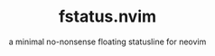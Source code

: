 <p align="center">
  <h1 align="center">fstatus.nvim</h2>
</p>
<p align="center">
  a minimal no-nonsense floating statusline for neovim
</p>
